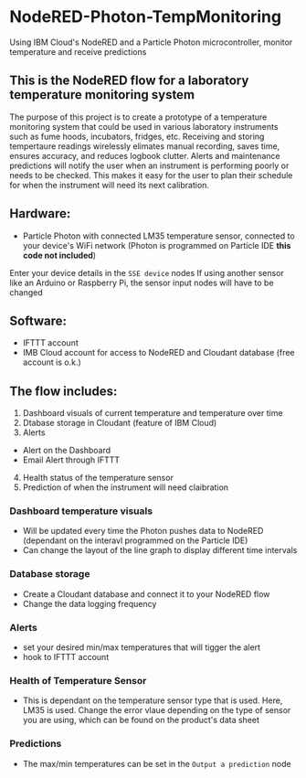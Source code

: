 # NodeRED-Photon-TempMonitoring
Using IBM Cloud's NodeRED and a Particle Photon microcontroller, monitor temperature and receive predictions

## This is the NodeRED flow for a laboratory temperature monitoring system
The purpose of this project is to create a prototype of a temperature monitoring system that could be used in various laboratory instruments such as fume hoods, incubators, fridges, etc. Receiving and storing tempertaure readings wirelessly elimates manual recording, saves time, ensures accuracy, and reduces logbook clutter. Alerts and maintenance predictions will notify the user when an instrument is performing poorly or needs to be checked. This makes it easy for the user to plan their schedule for when the instrument will need its next calibration.

## Hardware:
* Particle Photon with connected LM35 temperature sensor, connected to your device's WiFi network (Photon is programmed on Particle IDE **this code not included**)

Enter your device details in the `SSE device` nodes
If using another sensor like an Arduino or Raspberry Pi, the sensor input nodes will have to be changed 

##  Software:
* IFTTT account
* IMB Cloud account for access to NodeRED and Cloudant database (free account is o.k.)

## The flow includes:
1. Dashboard visuals of current temperature and temperature over time
2. Dtabase storage in Cloudant (feature of IBM Cloud)
3. Alerts
  * Alert on the Dashboard
  * Email Alert through IFTTT
4. Health status of the temperature sensor
5. Prediction of when the instrument will need claibration

### Dashboard temperature visuals
- Will be updated every time the Photon pushes data to NodeRED (dependant on the interavl programmed on the Particle IDE)
- Can change the layout of the line graph to display different time intervals

### Database storage
- Create a Cloudant database and connect it to your NodeRED flow
- Change the data logging frequency

### Alerts
- set your desired min/max temperatures that will tigger the alert
- hook to IFTTT account

###  Health of Temperature Sensor
- This is dependant on the temperature sensor type that is used. Here, LM35 is used. Change the error vlaue depending on the type of sensor you are using, which can be found on the product's data sheet

###  Predictions
- The max/min temperatures can be set in the `Output a prediction` node 
